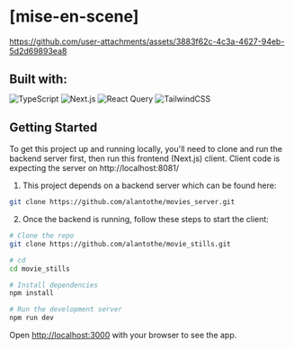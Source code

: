 # [mise-en-scene]

https://github.com/user-attachments/assets/3883f62c-4c3a-4627-94eb-5d2d69893ea8


<h2 style="margin-bottom: 0.5rem;">Built with:</h2>
<p>
  <img alt="TypeScript" src="https://img.shields.io/badge/typescript-007ACC?style=for-the-badge&logo=typescript&logoColor=white"/>
    <img alt="Next.js" src="https://img.shields.io/badge/next.js-%23000000.svg?style=for-the-badge&logo=nextdotjs&logoColor=white"/>
    <img alt="React Query" src="https://img.shields.io/badge/reactquery-cc0000?style=for-the-badge&logo=reactquery&logoColor=white"/>
    <img alt="TailwindCSS" src="https://img.shields.io/badge/tailwind-%2338B2AC.svg?style=for-the-badge&logo=tailwind-css&logoColor=white"/>



## Getting Started

To get this project up and running locally, you'll need to clone and run the backend server first, then run this frontend (Next.js) client. Client code is expecting the server on http://localhost:8081/

1. This project depends on a backend server which can be found here:

```bash
git clone https://github.com/alantothe/movies_server.git
```

2. Once the backend is running, follow these steps to start the client:

```bash
# Clone the repo
git clone https://github.com/alantothe/movie_stills.git

# cd
cd movie_stills

# Install dependencies
npm install

# Run the development server
npm run dev
```

Open [http://localhost:3000](http://localhost:3000) with your browser to see the app.


